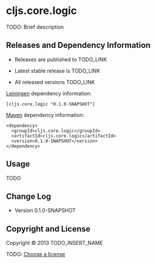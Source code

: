 # cljs.core.logic

TODO: Brief description



## Releases and Dependency Information

* Releases are published to TODO_LINK

* Latest stable release is TODO_LINK

* All released versions TODO_LINK

[Leiningen] dependency information:

    [cljs.core.logic "0.1.0-SNAPSHOT"]

[Maven] dependency information:

    <dependency>
      <groupId>cljs.core.logic</groupId>
      <artifactId>cljs.core.logic</artifactId>
      <version>0.1.0-SNAPSHOT</version>
    </dependency>

[Leiningen]: http://leiningen.org/
[Maven]: http://maven.apache.org/



## Usage

TODO



## Change Log

* Version 0.1.0-SNAPSHOT



## Copyright and License

Copyright © 2013 TODO_INSERT_NAME

TODO: [Choose a license](http://choosealicense.com/)
